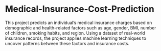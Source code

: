 # Medical-Insurance-Cost-Prediction
This project predicts an individual’s medical insurance charges based on demographic and health-related factors such as age, gender, BMI, number of children, smoking habits, and region. Using a dataset of real-world insurance records, the project applies machine learning techniques to uncover patterns between these factors and insurance costs.
